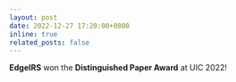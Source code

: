 ```yaml
---
layout: post
date: 2022-12-27 17:20:00+0800
inline: true
related_posts: false
---
```


**EdgeIRS** won the **Distinguished Paper Award** at UIC 2022!